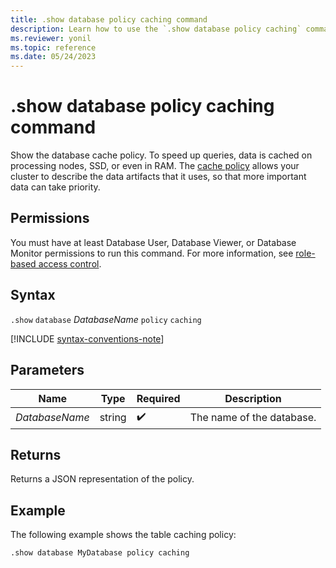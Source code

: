 ```yaml
---
title: .show database policy caching command
description: Learn how to use the `.show database policy caching` command to show the database cache policy.
ms.reviewer: yonil
ms.topic: reference
ms.date: 05/24/2023
---
```

# .show database policy caching command

Show the database cache policy.  To speed up queries, data is cached on processing nodes, SSD, or even in RAM. The [cache policy](cache-policy.md) allows your cluster to describe the data artifacts that it uses, so that more important data can take priority.

## Permissions

You must have at least Database User, Database Viewer, or Database Monitor permissions to run this command. For more information, see [role-based access control](access-control/role-based-access-control.md).

## Syntax

`.show` `database` *DatabaseName* `policy` `caching`

[!INCLUDE [syntax-conventions-note](../../includes/syntax-conventions-note.md)]

## Parameters

|Name|Type|Required|Description|
|--|--|--|--|
|*DatabaseName*|string| :heavy_check_mark:|The name of the database.|

## Returns

Returns a JSON representation of the policy.

## Example

The following example shows the table caching policy:

```kusto
.show database MyDatabase policy caching 
```
